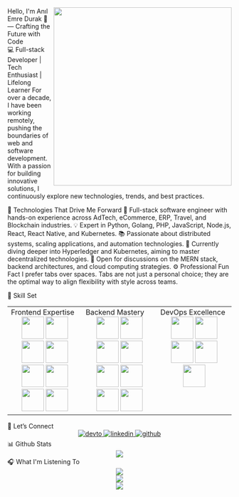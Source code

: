 <div align="center"> <img src="https://media.moddb.com/images/articles/1/225/224437/auto/cogmind_manual_hacki.gif" align="right" style="width: 400px" /> </div>
<div align="left">Hello, I'm Anıl Emre Durak 👋 — Crafting the Future with Code</div>
💻 Full-stack Developer | Tech Enthusiast | Lifelong Learner
For over a decade, I have been working remotely, pushing the boundaries of web and software development. With a passion for building innovative solutions, I continuously explore new technologies, trends, and best practices.

🚀 Technologies That Drive Me Forward
🔭 Full-stack software engineer with hands-on experience across AdTech, eCommerce, ERP, Travel, and Blockchain industries.
💡 Expert in Python, Golang, PHP, JavaScript, Node.js, React, React Native, and Kubernetes.
📚 Passionate about distributed systems, scaling applications, and automation technologies.
🌱 Currently diving deeper into Hyperledger and Kubernetes, aiming to master decentralized technologies.
💬 Open for discussions on the MERN stack, backend architectures, and cloud computing strategies.
⚙️ Professional Fun Fact
I prefer tabs over spaces. Tabs are not just a personal choice; they are the optimal way to align flexibility with style across teams.

📂 Skill Set
<table><tr><td valign="top" width="33%">
Frontend Expertise
<div align="center"> <a href="https://reactjs.org/" target="_blank"><img src="https://profilinator.rishav.dev/skills-assets/react-original-wordmark.svg" height="50" /></a> <a href="https://getbootstrap.com/docs/3.4/javascript/" target="_blank"><img src="https://profilinator.rishav.dev/skills-assets/bootstrap-plain.svg" height="50" /></a> <a href="https://www.w3schools.com/css/" target="_blank"><img src="https://profilinator.rishav.dev/skills-assets/css3-original-wordmark.svg" height="50" /></a> <a href="https://en.wikipedia.org/wiki/HTML5" target="_blank"><img src="https://profilinator.rishav.dev/skills-assets/html5-original-wordmark.svg" height="50" /></a> <a href="https://www.javascript.com/" target="_blank"><img src="https://profilinator.rishav.dev/skills-assets/javascript-original.svg" height="50" /></a> <a href="https://www.typescriptlang.org/" target="_blank"><img src="https://profilinator.rishav.dev/skills-assets/typescript-original.svg" height="50" /></a> <a href="https://mui.com/" target="_blank"><img src="https://profilinator.rishav.dev/skills-assets/mui.png" height="50" /></a> <a href="https://www.tailwindcss.com/" target="_blank"><img src="https://profilinator.rishav.dev/skills-assets/tailwindcss.svg" height="50" /></a> </div> </td><td valign="top" width="33%">
Backend Mastery
<div align="center"> <a href="https://www.cplusplus.com/" target="_blank"><img src="https://profilinator.rishav.dev/skills-assets/cplusplus-original.svg" height="50" /></a> <a href="https://www.php.net/" target="_blank"><img src="https://profilinator.rishav.dev/skills-assets/php-original.svg" height="50" /></a> <a href="https://www.mongodb.com/" target="_blank"><img src="https://profilinator.rishav.dev/skills-assets/mongodb-original-wordmark.svg" height="50" /></a> <a href="https://nodejs.org/" target="_blank"><img src="https://profilinator.rishav.dev/skills-assets/nodejs-original-wordmark.svg" height="50" /></a> <a href="https://www.python.org/" target="_blank"><img src="https://profilinator.rishav.dev/skills-assets/python-original.svg" height="50" /></a> <a href="https://dotnet.microsoft.com/download" target="_blank"><img src="https://profilinator.rishav.dev/skills-assets/dotnetcore.png" height="50" /></a> <a href="https://kafka.apache.org/" target="_blank"><img src="https://profilinator.rishav.dev/skills-assets/apache_kafka-icon.svg" height="50" /></a> <a href="https://codeigniter.com/" target="_blank"><img src="https://profilinator.rishav.dev/skills-assets/codeigniter.svg" height="50" /></a> </div> </td><td valign="top" width="33%">
DevOps Excellence
<div align="center"> <a href="https://aws.amazon.com/" target="_blank"><img src="https://profilinator.rishav.dev/skills-assets/amazonwebservices-original-wordmark.svg" height="50" /></a> <a href="https://cloud.google.com/" target="_blank"><img src="https://profilinator.rishav.dev/skills-assets/google_cloud-icon.svg" height="50" /></a> <a href="https://kubernetes.io/" target="_blank"><img src="https://profilinator.rishav.dev/skills-assets/kubernetes-icon.svg" height="50" /></a> <a href="https://www.gnu.org/software/bash/" target="_blank"><img src="https://profilinator.rishav.dev/skills-assets/gnu_bash-icon.svg" height="50" /></a> <a href="https://github.com/" target="_blank"><img src="https://profilinator.rishav.dev/skills-assets/git-scm-icon.svg" height="50" /></a> </div> </td></tr></table>
🎯 Let’s Connect
<div align="center"> <a href="https://dev.to/ramenchan" target="_blank"> <img src=https://img.shields.io/badge/dev.to-%2308090A.svg?&style=for-the-badge&logo=dev.to&logoColor=white alt=devto style="margin-bottom: 5px;" /> </a> <a href="https://linkedin.com/in/anıl-emre-durak-824b56b9/" target="_blank"> <img src=https://img.shields.io/badge/linkedin-%231E77B5.svg?&style=for-the-badge&logo=linkedin&logoColor=white alt=linkedin style="margin-bottom: 5px;" /> </a> <a href="https://github.com/RamenChan" target="_blank"> <img src=https://img.shields.io/badge/github-%2324292e.svg?&style=for-the-badge&logo=github&logoColor=white alt=github style="margin-bottom: 5px;" /> </a> </div>
📊 Github Stats
<div align="center"> <img src="https://github-readme-stats.vercel.app/api?username=ramenchan&show_icons=true&count_private=true&hide_border=true" align="center" /> </div>
🎧 What I'm Listening To
<div align="center"><img src="https://spotify-github-profile.vercel.app/api/view?uid=21hnsddaerehhduqtu44f6e4a&cover_image=true&theme=default&show_offline=false" /></div>
<div align="center"> <img src="https://komarev.com/ghpvc/?username=ramenchan&&style=flat-square" align="center" /> </div> <div align="center"> <a href="https://www.buymeacoffee.com/aemredurak" target="_blank" style="display: inline-block;"> <img src="https://img.shields.io/badge/Donate-Buy%20Me%20A%20Coffee-orange.svg?style=flat-square&logo=buymeacoffee" align="center" /> </a> </div>
